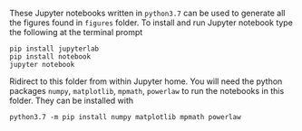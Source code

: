 These Jupyter notebooks written in `python3.7` can be used to generate all the figures found in `figures` folder. To install and run Jupyter notebook type the following at the terminal prompt

```
pip install jupyterlab
pip install notebook
jupyter notebook
```

Ridirect to this folder from within Jupyter home. You will need the python packages `numpy`, `matplotlib`, `mpmath`, `powerlaw` to run the notebooks in this folder. They can be installed with 

```
python3.7 -m pip install numpy matplotlib mpmath powerlaw 
```
